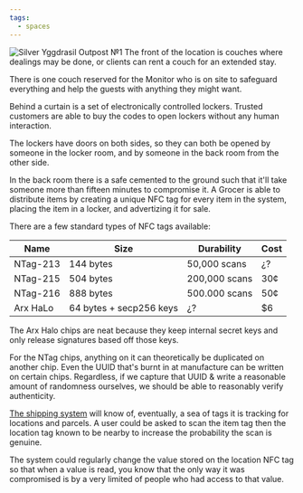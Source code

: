```yaml
---
tags:
  - spaces
---
```

![Silver Yggdrasil Outpost №1](images/Yggdrasil%20Outposts/Silver/№1/svg.svg)
The front of the location is couches where dealings may be done, or clients can rent a couch for an extended stay.

There is one couch reserved for the Monitor who is on site to safeguard everything and help the guests with anything they might want.

Behind a curtain is a set of electronically controlled lockers. Trusted customers are able to buy the codes to open lockers without any human interaction.

The lockers have doors on both sides, so they can both be opened by someone in the locker room, and by someone in the back room from the other side.

In the back room there is a safe cemented to the ground such that it'll take someone more than fifteen minutes to compromise it. A Grocer is able to distribute items by creating a unique NFC tag for every item in the system, placing the item in a locker, and advertizing it for sale.

There are a few standard types of NFC tags available:

| Name         | Size                    | Durability    | Cost |
| ------------ | ----------------------- | ------------- | ---- |
| NTag-213     | 144 bytes               | 50,000 scans  | ¿?   |
| NTag-215<br> | 504 bytes               | 200,000 scans | 30¢  |
| NTag-216     | 888 bytes               | 500.000 scans | 50¢  |
| Arx HaLo     | 64 bytes + secp256 keys | ¿?            | $6   |

The Arx Halo chips are neat because they keep internal secret keys and only release signatures based off those keys.

For the NTag chips, anything on it can theoretically be duplicated on another chip. Even the UUID that's burnt in at manufacture can be written on certain chips. Regardless, if we capture that UUID & write a reasonable amount of randomness ourselves, we should be able to reasonably verify authenticity.

[The shipping system](Leviathan.md) will know of, eventually, a sea of tags it is tracking for locations and parcels. A user could be asked to scan the item tag then the location tag known to be nearby to increase the probability the scan is genuine.

The system could regularly change the value stored on the location NFC tag so that when a value is read, you know that the only way it was compromised is by a very limited of people who had access to that value.